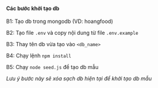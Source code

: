 #### Các bước khởi tạo db

 B1: Tạo db trong mongodb (VD: hoangfood)

 B2: Tạo file `.env` và copy nội dung từ file `.env.example`

 B3: Thay tên db vừa tạo vào `<db_name>`

 B4: Chạy lệnh `npm install`

 B5: Chạy `node seed.js` để tạo db mẫu

*Lưu ý bước này sẽ xóa sạch db hiện tại để khởi tạo db mẫu*